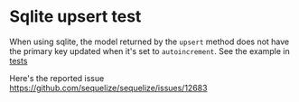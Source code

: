 # Sqlite upsert test
When using sqlite, the model returned by the `upsert` method does not have the primary key updated when it's set to `autoincrement`. See the example in [tests](./test/upsert.test.js)

Here's the reported issue https://github.com/sequelize/sequelize/issues/12683
